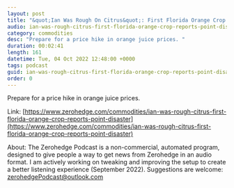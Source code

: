 ```yaml
---
layout: post
title: "&quot;Ian Was Rough On Citrus&quot;: First Florida Orange Crop Reports Point To Disaster"
audio: ian-was-rough-citrus-first-florida-orange-crop-reports-point-disaster-0
category: commodities
desc: "Prepare for a price hike in orange juice prices. "
duration: 00:02:41
length: 161
datetime: Tue, 04 Oct 2022 12:48:00 +0000
tags: podcast
guid: ian-was-rough-citrus-first-florida-orange-crop-reports-point-disaster-0
order: 0
---
```

Prepare for a price hike in orange juice prices. 

Link: [https://www.zerohedge.com/commodities/ian-was-rough-citrus-first-florida-orange-crop-reports-point-disaster](https://www.zerohedge.com/commodities/ian-was-rough-citrus-first-florida-orange-crop-reports-point-disaster)

About: The Zerohedge Podcast is a non-commercial, automated program, designed to give people a way to get news from Zerohedge in an audio format.  I am actively working on tweaking and improving the setup to create a better listening experience (September 2022).  Suggestions are welcome: [zerohedgePodcast@outlook.com](mailto:zerohedgePodcast@outlook.com)